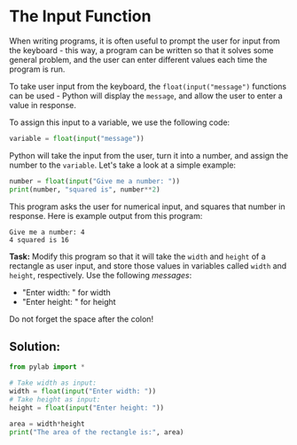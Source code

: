 # The Input Function

When writing programs, it is often useful to prompt the user for input from the keyboard - this way, a program can be written so that it solves some general problem, and the user can enter different values each time the program is run. 

To take user input from the keyboard, the `float(input("message")` functions can be used - Python will display the `message`, and allow the user to enter a value in response. 

To assign this input to a variable, we use the following code:

```python
variable = float(input("message"))
```

Python will take the input from the user, turn it into a number, and assign the number to the `variable`. Let's take a look at a simple example:
```python
number = float(input("Give me a number: "))
print(number, "squared is", number**2)
```
This program asks the user for numerical input, and squares that number in response. Here is example output from this program:
```
Give me a number: 4
4 squared is 16
```

**Task:** Modify this program so that it will take the `width` and `height` of a rectangle as user input, and store those values in variables called `width` and `height`, respectively. Use the following *messages*:

* "Enter width: " for width
* "Enter height: " for height

Do not forget the space after the colon!

## Solution:
```python
from pylab import *

# Take width as input:
width = float(input("Enter width: "))
# Take height as input:
height = float(input("Enter height: "))

area = width*height
print("The area of the rectangle is:", area)
```
